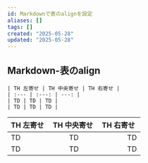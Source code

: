 ```yaml
---
id: Markdownで表のalignを設定
aliases: []
tags: []
created: "2025-05-28"
updated: "2025-05-28"
---
```


## Markdown-表のalign
~~~
| TH 左寄せ | TH 中央寄せ | TH 右寄せ |
| :--- | :---: | ---: |
| TD | TD | TD |
| TD | TD | TD |
~~~

| TH 左寄せ | TH 中央寄せ | TH 右寄せ |
| :--- | :---: | ---: |
| TD | TD | TD |
| TD | TD | TD |
